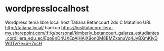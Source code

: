 # wordpresslocalhost
Wordpress tema libre local host
Tatiana Betancourt
2do C Matutino
URL http://tatiana.local/
backup https://institutocordillera-my.sharepoint.com/:f:/g/personal/kimberly_betancourt_galarza_estudiantes_cordillera_edu_ec/Ego8nD4UXEpAjHAjX9on0M8BMZxanuVq4JyBXmKIyDW0Tw?e=aH7ocH
